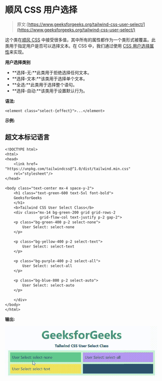 # 顺风 CSS 用户选择

> 原文:[https://www.geeksforgeeks.org/tailwind-css-user-select/](https://www.geeksforgeeks.org/tailwind-css-user-select/)

这个类在[顺风 CSS](https://www.geeksforgeeks.org/css-tailwind-introduction/) 中接受很多值，其中所有的属性都作为一个类形式被覆盖。此类用于指定用户是否可以选择文本。在 CSS 中，我们通过使用 [CSS 用户选择属性](https://www.geeksforgeeks.org/css-user-select-property/)来实现。

**用户选择类别**

*   **选择-无:**此类用于拒绝选择任何文本。
*   **选择-文本:**该类用于选择单个文本。
*   **全选:**此类用于选择整个语句。
*   **选择-自动:**该类用于设置默认行为。

**语法:**

```
<element class="select-{effect}">...</element>
```

**示例:**

## 超文本标记语言

```
<!DOCTYPE html> 
<html> 
<head> 
    <link href= 
"https://unpkg.com/tailwindcss@^1.0/dist/tailwind.min.css"
    rel="stylesheet"/> 
</head> 

<body class="text-center mx-4 space-y-2"> 
    <h1 class="text-green-600 text-5xl font-bold"> 
    GeeksforGeeks 
    </h1> 
    <b>Tailwind CSS User Select Class</b> 
    <div class="mx-14 bg-green-200 grid grid-rows-2
                grid-flow-col text-justify p-2 gap-2"> 
    <p class="bg-green-400 p-2 select-none"> 
        User Select: select-none
    </p>

    <p class="bg-yellow-400 p-2 select-text"> 
        User Select: select-text     
    </p>

    <p class="bg-purple-400 p-2 select-all"> 
        User Select: select-all
    </p>

    <p class="bg-blue-800 p-2 select-auto"> 
        User Select: select-auto 
    </p>

    </div> 
</body> 
</html> 
```

**输出:**

![](img/930840d32668fb81c8086ba1696b958f.png)
